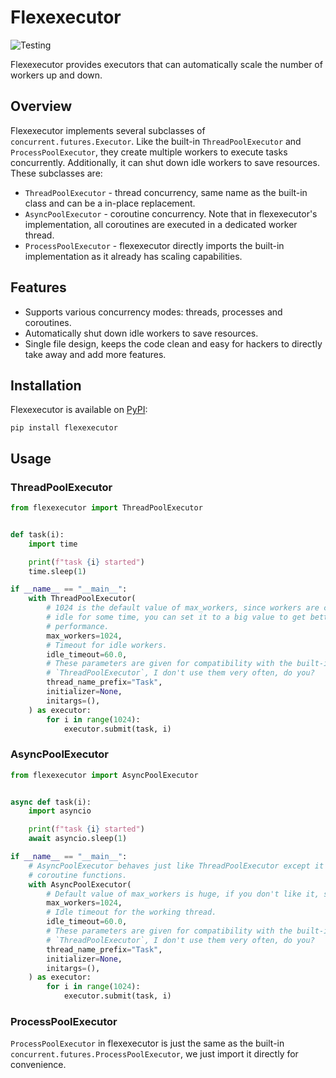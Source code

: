 # Flexexecutor

![Testing](https://github.com/leavers/flexexecutor/workflows/Test%20Suite/badge.svg?event=push&branch=main)

Flexexecutor provides executors that can automatically scale the number of workers up
and down.

## Overview

Flexexecutor implements several subclasses of `concurrent.futures.Executor`.
Like the built-in `ThreadPoolExecutor` and `ProcessPoolExecutor`,
they create multiple workers to execute tasks concurrently.
Additionally, it can shut down idle workers to save resources. These subclasses are:

- `ThreadPoolExecutor` - thread concurrency, same name as the built-in class and can
  be a in-place replacement.
- `AsyncPoolExecutor` - coroutine concurrency. Note that in flexexecutor's
  implementation, all coroutines are executed in a dedicated worker thread.
- `ProcessPoolExecutor` - flexexecutor directly imports the built-in implementation as it
  already has scaling capabilities.

## Features

- Supports various concurrency modes: threads, processes and coroutines.
- Automatically shut down idle workers to save resources.
- Single file design, keeps the code clean and easy for hackers to directly take away
  and add more features.

## Installation

Flexexecutor is available on [PyPI](https://pypi.org/project/flexexecutor/):

```shell
pip install flexexecutor
```

## Usage

### ThreadPoolExecutor

```python
from flexexecutor import ThreadPoolExecutor


def task(i):
    import time

    print(f"task {i} started")
    time.sleep(1)

if __name__ == "__main__":
    with ThreadPoolExecutor(
        # 1024 is the default value of max_workers, since workers are closed if they are
        # idle for some time, you can set it to a big value to get better short-term
        # performance.
        max_workers=1024,
        # Timeout for idle workers.
        idle_timeout=60.0,
        # These parameters are given for compatibility with the built-in
        # `ThreadPoolExecutor`, I don't use them very often, do you?
        thread_name_prefix="Task",
        initializer=None,
        initargs=(),
    ) as executor:
        for i in range(1024):
            executor.submit(task, i)
```

### AsyncPoolExecutor

```python
from flexexecutor import AsyncPoolExecutor


async def task(i):
    import asyncio

    print(f"task {i} started")
    await asyncio.sleep(1)

if __name__ == "__main__":
    # AsyncPoolExecutor behaves just like ThreadPoolExecutor except it only accepts
    # coroutine functions.
    with AsyncPoolExecutor(
        # Default value of max_workers is huge, if you don't like it, set it smaller.
        max_workers=1024,
        # Idle timeout for the working thread.
        idle_timeout=60.0,
        # These parameters are given for compatibility with the built-in
        # `ThreadPoolExecutor`, I don't use them very often, do you?
        thread_name_prefix="Task",
        initializer=None,
        initargs=(),
    ) as executor:
        for i in range(1024):
            executor.submit(task, i)
```

### ProcessPoolExecutor

`ProcessPoolExecutor` in flexexecutor is just the same as the built-in
`concurrent.futures.ProcessPoolExecutor`, we just import it directly for convenience.
